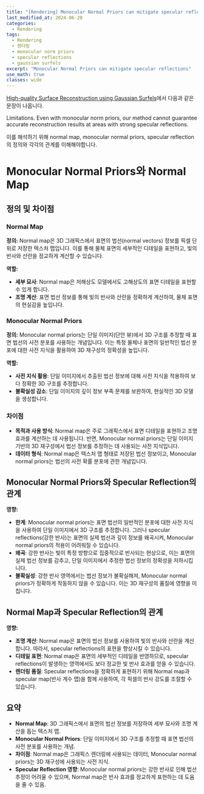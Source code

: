 ```yaml
---
title: "[Rendering] Monocular Normal Priors can mitigate specular reflections"
last_modified_at: 2024-06-20
categories:
  - Rendering
tags:
  - Rendering
  - 렌더링
  - monocular norm priors
  - specular reflections
  - gaussian surfels
excerpt: "Monocular Normal Priors can mitigate specular reflections"
use_math: true
classes: wide
---
```


[High-quality Surface Reconstruction using Gaussian Surfels](https://arxiv.org/abs/2404.17774)에서 다음과 같은 문장이 나옵니다.

Limitations. Even with monocular norm priors, our method cannot guarantee accurate reconstruction results at areas with strong specular reflections.

이를 해석하기 위해 normal map, monocular normal priors, specular reflection의 정의와 각각의 관계를 이해해야합니다.

# Monocular Normal Priors와 Normal Map

## 정의 및 차이점

### Normal Map

**정의:**
Normal map은 3D 그래픽스에서 표면의 법선(normal vectors) 정보를 픽셀 단위로 저장한 텍스처 맵입니다. 이를 통해 물체 표면의 세부적인 디테일을 표현하고, 빛의 반사와 산란을 정교하게 계산할 수 있습니다.

**역할:**
- **세부 묘사**: Normal map은 저해상도 모델에서도 고해상도의 표면 디테일을 표현할 수 있게 합니다.
- **조명 계산**: 표면 법선 정보를 통해 빛의 반사와 산란을 정확하게 계산하여, 물체 표면의 현실감을 높입니다.

### Monocular Normal Priors

**정의:**
Monocular normal priors는 단일 이미지(단안 뷰)에서 3D 구조를 추정할 때 표면 법선의 사전 분포를 사용하는 개념입니다. 이는 특정 물체나 표면의 일반적인 법선 분포에 대한 사전 지식을 활용하여 3D 재구성의 정확성을 높입니다.

**역할:**
- **사전 지식 활용**: 단일 이미지에서 추출된 법선 정보에 대해 사전 지식을 적용하여 보다 정확한 3D 구조를 추정합니다.
- **불확실성 감소**: 단일 이미지의 깊이 정보 부족 문제를 보완하여, 현실적인 3D 모델을 생성합니다.

### 차이점
- **목적과 사용 방식**: Normal map은 주로 그래픽스에서 표면 디테일을 표현하고 조명 효과를 계산하는 데 사용됩니다. 반면, Monocular normal priors는 단일 이미지 기반의 3D 재구성에서 법선 정보를 추정하는 데 사용되는 사전 지식입니다.
- **데이터 형식**: Normal map은 텍스처 맵 형태로 저장된 법선 정보이고, Monocular normal priors는 법선의 사전 확률 분포에 관한 개념입니다.

## Monocular Normal Priors와 Specular Reflection의 관계

**영향:**
- **한계**: Monocular normal priors는 표면 법선의 일반적인 분포에 대한 사전 지식을 사용하여 단일 이미지에서 3D 구조를 추정합니다. 그러나 specular reflections(강한 반사)는 표면의 실제 법선과 깊이 정보를 왜곡시켜, Monocular normal priors의 적용이 어려워질 수 있습니다.
- **왜곡**: 강한 반사는 빛이 특정 방향으로 집중적으로 반사되는 현상으로, 이는 표면의 실제 법선 정보를 감추고, 단일 이미지에서 추정한 법선 정보의 정확성을 저하시킵니다.
- **불확실성**: 강한 반사 영역에서는 법선 정보가 불확실해져, Monocular normal priors가 정확하게 작동하지 않을 수 있습니다. 이는 3D 재구성의 품질에 영향을 미칩니다.

## Normal Map과 Specular Reflection의 관계

**영향:**
- **조명 계산**: Normal map은 표면의 법선 정보를 사용하여 빛의 반사와 산란을 계산합니다. 따라서, specular reflections의 표현을 향상시킬 수 있습니다.
- **디테일 표현**: Normal map은 표면의 세부적인 디테일을 반영하므로, specular reflections이 발생하는 영역에서도 보다 정교한 빛 반사 효과를 얻을 수 있습니다.
- **렌더링 품질**: Specular reflections을 정확하게 표현하기 위해 Normal map과 specular map(반사 계수 맵)을 함께 사용하여, 각 픽셀의 반사 강도를 조절할 수 있습니다.

## 요약

- **Normal Map**: 3D 그래픽스에서 표면의 법선 정보를 저장하여 세부 묘사와 조명 계산을 돕는 텍스처 맵.
- **Monocular Normal Priors**: 단일 이미지에서 3D 구조를 추정할 때 표면 법선의 사전 분포를 사용하는 개념.
- **차이점**: Normal map은 그래픽스 렌더링에 사용되는 데이터, Monocular normal priors는 3D 재구성에 사용되는 사전 지식.
- **Specular Reflection 영향**: Monocular normal priors는 강한 반사로 인해 법선 추정이 어려울 수 있으며, Normal map은 반사 효과를 정교하게 표현하는 데 도움을 줄 수 있음.






